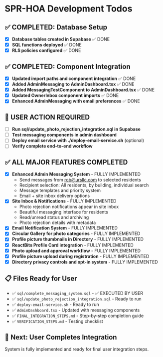 # SPR-HOA Development Todos

## ✅ COMPLETED: Database Setup
- [x] **Database tables created in Supabase** ✅ DONE
- [x] **SQL functions deployed** ✅ DONE
- [x] **RLS policies configured** ✅ DONE

## ✅ COMPLETED: Component Integration
- [x] **Updated import paths and component integration** ✅ DONE
- [x] **Added AdminMessaging to AdminDashboard.tsx** ✅ DONE
- [x] **Added MessagingTestComponent to AdminDashboard.tsx** ✅ DONE
- [x] **Updated OwnerInbox component imports** ✅ DONE
- [x] **Enhanced AdminMessaging with email preferences** ✅ DONE

## 🚀 USER ACTION REQUIRED
- [ ] **Run sql/update_photo_rejection_integration.sql in Supabase**
- [ ] **Test messaging components in admin dashboard**
- [ ] **Deploy email service with ./deploy-email-service.sh** (optional)
- [ ] **Verify complete end-to-end workflow**

## ✅ ALL MAJOR FEATURES COMPLETED
- [x] **Enhanced Admin Messaging System** - FULLY IMPLEMENTED
  - Send messages from rob@ursllc.com to selected residents
  - Recipient selection: All residents, by building, individual search
  - Message templates and priority system
  - Email + site inbox delivery options
- [x] **Site Inbox & Notifications** - FULLY IMPLEMENTED
  - Photo rejection notifications appear in site inbox
  - Beautiful messaging interface for residents
  - Read/unread status and archiving
  - Photo rejection details with metadata
- [x] **Email Notification System** - FULLY IMPLEMENTED
- [x] **Circular Gallery for photo categories** - FULLY IMPLEMENTED
- [x] **Profile picture thumbnails in Directory** - FULLY IMPLEMENTED
- [x] **ReactBits Profile Card integration** - FULLY IMPLEMENTED
- [x] **Photo upload and approval workflow** - FULLY IMPLEMENTED
- [x] **Profile picture upload during registration** - FULLY IMPLEMENTED
- [x] **Directory privacy controls and opt-in system** - FULLY IMPLEMENTED

## 📋 Files Ready for User
- ✅ `sql/complete_messaging_system.sql` - ✅ EXECUTED BY USER
- ✅ `sql/update_photo_rejection_integration.sql` - Ready to run
- ✅ `deploy-email-service.sh` - Ready to run
- ✅ `AdminDashboard.tsx` - Updated with messaging components
- ✅ `FINAL_INTEGRATION_STEPS.md` - Step-by-step completion guide
- ✅ `VERIFICATION_STEPS.md` - Testing checklist

## 🎯 Next: User Completes Integration
System is fully implemented and ready for final user integration steps.
